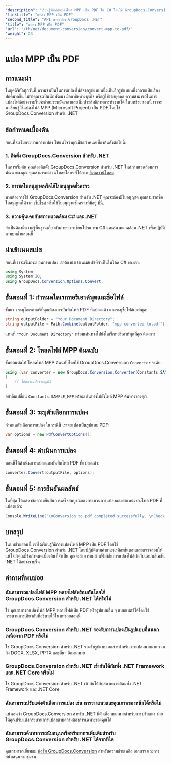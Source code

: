 ```yaml
---
"description": "เรียนรู้วิธีการแปลงไฟล์ MPP เป็น PDF ใน C# โดยใช้ GroupDocs.Conversion สำหรับ .NET ทำตามบทช่วยสอนทีละขั้นตอนนี้เพื่อบูรณาการเข้ากับแอปพลิเคชัน .NET ของคุณ"
"linktitle": "แปลง MPP เป็น PDF"
"second_title": "API การแปลง GroupDocs .NET"
"title": "แปลง MPP เป็น PDF"
"url": "/th/net/document-conversion/convert-mpp-to-pdf/"
"weight": 23
---
```


# แปลง MPP เป็น PDF

## การแนะนำ
ในยุคดิจิทัลทุกวันนี้ ความจำเป็นในการแปลงไฟล์จากรูปแบบหนึ่งเป็นอีกรูปแบบหนึ่งกลายเป็นเรื่องปกติมากขึ้น ไม่ว่าคุณจะเป็นนักพัฒนา มืออาชีพทางธุรกิจ หรือผู้ใช้รายบุคคล ความสามารถในการแปลงไฟล์อย่างราบรื่นจะช่วยประหยัดเวลาและเพิ่มประสิทธิภาพการทำงานได้ ในบทช่วยสอนนี้ เราจะมาเรียนรู้วิธีแปลงไฟล์ MPP (Microsoft Project) เป็น PDF โดยใช้ GroupDocs.Conversion สำหรับ .NET
## ข้อกำหนดเบื้องต้น
ก่อนที่จะเริ่มกระบวนการแปลง ให้แน่ใจว่าคุณมีข้อกำหนดเบื้องต้นดังต่อไปนี้:
### 1. ติดตั้ง GroupDocs.Conversion สำหรับ .NET
ในการเริ่มต้น คุณต้องติดตั้ง GroupDocs.Conversion สำหรับ .NET ในสภาพแวดล้อมการพัฒนาของคุณ คุณสามารถดาวน์โหลดไลบรารีได้จาก [ลิงค์ดาวน์โหลด](https://releases-groupdocs.com/conversion/net/).
### 2. การขอใบอนุญาตหรือใช้ใบอนุญาตชั่วคราว
หากต้องการใช้ GroupDocs.Conversion สำหรับ .NET คุณจะต้องมีใบอนุญาต คุณสามารถซื้อใบอนุญาตได้จาก [เว็บไซต์](https://purchase.groupdocs.com/buy) หรือใช้ใบอนุญาตชั่วคราวที่มีอยู่ [ที่นี่](https://purchase-groupdocs.com/temporary-license/).
### 3. ความคุ้นเคยกับสภาพแวดล้อม C# และ .NET
จำเป็นต้องมีความรู้พื้นฐานเกี่ยวกับภาษาการเขียนโปรแกรม C# และสภาพแวดล้อม .NET เพื่อปฏิบัติตามบทช่วยสอนนี้

## นำเข้าเนมสเปซ
ก่อนที่เราจะเริ่มกระบวนการแปลง เราต้องนำเข้าเนมสเปซที่จำเป็นในโค้ด C# ของเรา:
```csharp
using System;
using System.IO;
using GroupDocs.Conversion.Options.Convert;
```
## ขั้นตอนที่ 1: กำหนดไดเรกทอรีเอาต์พุตและชื่อไฟล์
ขั้นแรก ระบุไดเรกทอรีที่คุณต้องการบันทึกไฟล์ PDF ที่แปลงแล้ว และระบุชื่อไฟล์เอาต์พุต:
```csharp
string outputFolder = "Your Document Directory";
string outputFile = Path.Combine(outputFolder, "mpp-converted-to.pdf");
```
แทนที่ `"Your Document Directory"` พร้อมเส้นทางไปยังไดเร็กทอรีเอาท์พุตที่คุณต้องการ
## ขั้นตอนที่ 2: โหลดไฟล์ MPP ต้นฉบับ
ขั้นตอนต่อไป โหลดไฟล์ MPP ต้นฉบับโดยใช้ GroupDocs.Conversion `Converter` ระดับ:
```csharp
using (var converter = new GroupDocs.Conversion.Converter(Constants.SAMPLE_MPP))
{
    // โค้ดการแปลงจะอยู่ที่นี่
}
```
อย่าลืมเปลี่ยน `Constants.SAMPLE_MPP` พร้อมเส้นทางไปยังไฟล์ MPP ต้นทางของคุณ
## ขั้นตอนที่ 3: ระบุตัวเลือกการแปลง
กำหนดตัวเลือกการแปลง ในกรณีนี้ เราจะแปลงเป็นรูปแบบ PDF:
```csharp
var options = new PdfConvertOptions();
```
## ขั้นตอนที่ 4: ดำเนินการแปลง
ตอนนี้ให้ดำเนินการแปลงและบันทึกไฟล์ PDF ที่แปลงแล้ว:
```csharp
converter.Convert(outputFile, options);
```
## ขั้นตอนที่ 5: การยืนยันผลลัพธ์
ในที่สุด ให้แสดงข้อความยืนยันการเสร็จสมบูรณ์ของกระบวนการแปลงและตำแหน่งของไฟล์ PDF ที่แปลงแล้ว:
```csharp
Console.WriteLine("\nConversion to pdf completed successfully. \nCheck output in {0}", outputFolder);
```

## บทสรุป
ในบทช่วยสอนนี้ เราได้เรียนรู้วิธีการแปลงไฟล์ MPP เป็น PDF โดยใช้ GroupDocs.Conversion สำหรับ .NET โดยปฏิบัติตามคำแนะนำทีละขั้นตอนและตรวจสอบให้แน่ใจว่าคุณมีข้อกำหนดเบื้องต้นที่จำเป็น คุณจะสามารถผสานฟังก์ชันการแปลงไฟล์เข้ากับแอปพลิเคชัน .NET ได้อย่างราบรื่น
## คำถามที่พบบ่อย
### ฉันสามารถแปลงไฟล์ MPP หลายไฟล์พร้อมกันโดยใช้ GroupDocs.Conversion สำหรับ .NET ได้หรือไม่
ใช่ คุณสามารถแปลงไฟล์ MPP หลายไฟล์เป็น PDF หรือรูปแบบอื่น ๆ แบบแบตช์ได้โดยใช้กระบวนการเดียวกับที่อธิบายไว้ในบทช่วยสอนนี้
### GroupDocs.Conversion สำหรับ .NET รองรับการแปลงเป็นรูปแบบอื่นนอกเหนือจาก PDF หรือไม่
ใช่ GroupDocs.Conversion สำหรับ .NET รองรับรูปแบบเอกสารสำหรับการแปลงมากมาย รวมถึง DOCX, XLSX, PPTX และอื่นๆ อีกมากมาย
### GroupDocs.Conversion สำหรับ .NET เข้ากันได้กับทั้ง .NET Framework และ .NET Core หรือไม่
ใช่ GroupDocs.Conversion สำหรับ .NET เข้ากันได้กับสภาพแวดล้อมทั้ง .NET Framework และ .NET Core
### ฉันสามารถปรับแต่งตัวเลือกการแปลง เช่น การวางแนวและคุณภาพของหน้าได้หรือไม่
แน่นอนว่า GroupDocs.Conversion สำหรับ .NET มีตัวเลือกมากมายสำหรับการปรับแต่ง ช่วยให้คุณปรับแต่งกระบวนการแปลงตามความต้องการเฉพาะของคุณได้
### ฉันสามารถค้นหาการสนับสนุนหรือทรัพยากรเพิ่มเติมสำหรับ GroupDocs.Conversion สำหรับ .NET ได้จากที่ใด
คุณสามารถเยี่ยมชม [ฟอรั่ม GroupDocs.Conversion](https://forum.groupdocs.com/c/conversion/11) สำหรับความช่วยเหลือ เอกสาร และการสนับสนุนจากชุมชน